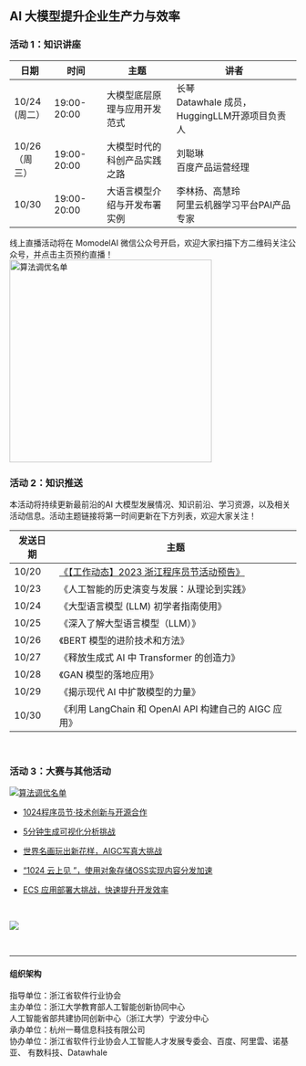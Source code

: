 ## AI 大模型提升企业生产力与效率

### 活动 1：知识讲座

| 日期              | 时间          | 主题             | 讲者                                     |
| --------------- | ----------- | -------------- | -------------------------------------- |
| 10/24<br />(周二） | 19:00-20:00 | 大模型底层原理与应用开发范式 | 长琴<br />Datawhale 成员，HuggingLLM开源项目负责人 |
| 10/26<br />（周三） | 19:00-20:00 | 大模型时代的科创产品实践之路 | 刘聪琳 <br />百度产品运营经理                     |
| 10/30           | 19:00-20:00 | 大语言模型介绍与开发布署实例 | 李林扬、高慧玲<br />阿里云机器学习平台PAI产品专家          |

线上直播活动将在 MomodelAI 微信公众号开启，欢迎大家扫描下方二维码关注公众号，并点击主页预约直播！<br />
    <img title="" src="https://imgbed.momodel.cn/mo/1024/1024二维码.png" alt="算法调优名单" width="355" data-align="center">
</a>
<br />

### 活动 2：知识推送

本活动将持续更新最前沿的AI 大模型发展情况、知识前沿、学习资源，以及相关活动信息。活动主题链接将第一时间更新在下方列表，欢迎大家关注！

| 发送日期  | 主题                                                                           |
| ----- | ---------------------------------------------------------------------------- |
| 10/20 | [《【工作动态】2023 浙江程序员节活动预告》](https://mp.weixin.qq.com/s/hL9ZqL1fs3Fc-EZi2JfE_Q) |
| 10/23 | 《人工智能的历史演变与发展：从理论到实践》                                                        |
| 10/24 | 《大型语言模型 (LLM) 初学者指南使用》                                                       |
| 10/25 | 《深入了解大型语言模型（LLM）》                                                            |
| 10/26 | 《BERT 模型的进阶技术和方法》                                                            |
| 10/27 | 《释放生成式 AI 中 Transformer 的创造力》                                                |
| 10/28 | 《GAN 模型的落地应用》                                                                |
| 10/29 | 《揭示现代 AI 中扩散模型的力量》                                                           |
| 10/30 | 《利用 LangChain 和 OpenAI API 构建自己的 AIGC 应用》                                    |

<br />

### 活动 3：大赛与其他活动

<a href="https://www.aliyun.com/page-source/edu/learning/topic/1024csia"> ![算法调优名单](https://imgbed.momodel.cn/mo/1024/大按钮.png)   
 </a>

- [1024程序员节·技术创新与开源合作](https://www.aliyun.com/page-source/edu/learning/topic/1024csia)

- [5分钟生成可视化分析挑战](https://developer.aliyun.com/topic/freetier/visualanalysis?utm_content=g_1000382039)

- [世界名画玩出新花样，AIGC写真大挑战](https://developer.aliyun.com/topic/1024cloudup/pai?utm_content=g_1000382038)

- [“1024 云上见 ”，使用对象存储OSS实现内容分发加速](https://developer.aliyun.com/topic/1024cloudup/pai?utm_content=g_1000382038)

- [ECS 应用部署大挑战，快速提升开发效率](https://developer.aliyun.com/topic/1024cloudup/ecs?utm_content=g_1000382035)

<br />

![](https://imgbed.momodel.cn/mo/1024/9992.png)

<br />

---

#### 组织架构

指导单位：浙江省软件行业协会<br />
主办单位：浙江大学教育部人工智能创新协同中心<br />
        人工智能省部共建协同创新中心（浙江大学）宁波分中心<br />
承办单位：杭州一蓦信息科技有限公司<br />
协办单位：浙江省软件行业协会人工智能人才发展专委会、百度、阿里雲、诺基亚、                               有数科技、Datawhale<br />  
